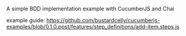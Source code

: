 A simple BDD implementation example with CucumberJS and Chai

example guide: https://github.com/bustardcelly/cucumberjs-examples/blob/0.1.0.post/features/step_definitions/add-item.steps.js
